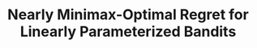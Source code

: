 ---
title: "Nearly Minimax-Optimal Regret for Linearly Parameterized Bandits"
authors: 'Yingkai Li, Yining Wang, Yuan Zhou'
type: '3' #1:conference; 2:journal; 3:both
year: '2024'
journal: 'IEEE Transactions on Information Theory'
conference: 'Conference on Learning Theory'
acronym: 'COLT'
conferenceyear: '2019'
link: 'https://arxiv.org/abs/1904.00242'
---